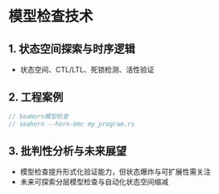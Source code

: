 # 模型检查技术

## 1. 状态空间探索与时序逻辑
- 状态空间、CTL/LTL、死锁检测、活性验证

## 2. 工程案例
```rust
// SeaHorn模型检查
// seahorn --horn-bmc my_program.rs
```

## 3. 批判性分析与未来展望
- 模型检查提升形式化验证能力，但状态爆炸与可扩展性需关注
- 未来可探索分层模型检查与自动化状态空间缩减 